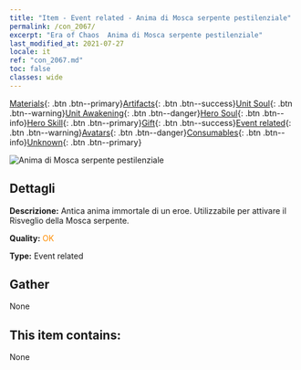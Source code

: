 ```yaml
---
title: "Item - Event related - Anima di Mosca serpente pestilenziale"
permalink: /con_2067/
excerpt: "Era of Chaos  Anima di Mosca serpente pestilenziale"
last_modified_at: 2021-07-27
locale: it
ref: "con_2067.md"
toc: false
classes: wide
---
```

 [Materials](/ItemsIT/){: .btn .btn--primary}[Artifacts](/ItemsIT/Artifacts/){: .btn .btn--success}[Unit Soul](/ItemsIT/UnitSoul/){: .btn .btn--warning}[Unit Awakening](/ItemsIT/UnitAwakening/){: .btn .btn--danger}[Hero Soul](/ItemsIT/HeroSoul/){: .btn .btn--info}[Hero Skill](/ItemsIT/HeroSkill/){: .btn .btn--primary}[Gift](/ItemsIT/Gift/){: .btn .btn--success}[Event related](/ItemsIT/Events/){: .btn .btn--warning}[Avatars](/ItemsIT/Avatars/){: .btn .btn--danger}[Consumables](/ItemsIT/Consumables/){: .btn .btn--info}[Unknown](/ItemsIT/Unknown/){: .btn .btn--primary}

 ![Anima di Mosca serpente pestilenziale](/images/t/juexing_803.png)

## Dettagli
 **Descrizione:** Antica anima immortale di un eroe. Utilizzabile per attivare il Risveglio della Mosca serpente.

 **Quality:** <span style="color: #FF8C00">OK</span>

 **Type:** Event related

## Gather

  None

## This item contains:

  None

